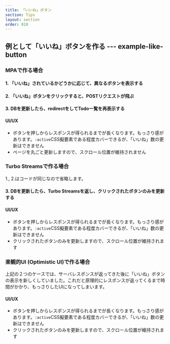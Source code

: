 ```yaml
---
title: 「いいね」ボタン
section: Tips
layout: section
order: 010
---
```


## 例として「いいね」ボタンを作る --- example-like-button

### MPAで作る場合

#### 1. 「いいね」されているかどうかに応じて、異なるボタンを表示する

#### 2. 「いいね」ボタンをクリックすると、POSTリクエストが飛ぶ

#### 3. DBを更新したら、redirectをしてTodo一覧を再表示する

#### UI/UX

* ボタンを押しからレスポンスが得られるまでが長くなります。もっさり感があります。`:active`CSS擬要素である程度カバーできるが、「いいね」数の更新はできません
* ページを丸ごと更新しますので、スクロール位置が維持されません

### Turbo Streamsで作る場合

1., 2.はコードが同じなので省略します。

#### 3. DBを更新したら、Turbo Streamsを返し、クリックされたボタンのみを更新する

#### UI/UX

* ボタンを押しからレスポンスが得られるまでが長くなります。もっさり感があります。`:active`CSS擬要素である程度カバーできるが、「いいね」数の更新はできません
* クリックされたボタンのみを更新しますので、スクロール位置が維持されます

### 楽観的UI (Optimistic UI)で作る場合

上記の２つのケースでは、サーバレスポンスが返ってきた後に「いいね」ボタンの表示を新しくしていました。これだと原理的にレスポンスが返ってくるまで時間がかかり、もっさりしたUIになってしまいます。

#### UI/UX

* ボタンを押しからレスポンスが得られるまでが長くなります。もっさり感があります。`:active`CSS擬要素である程度カバーできるが、「いいね」数の更新はできません
* クリックされたボタンのみを更新しますので、スクロール位置が維持されます

